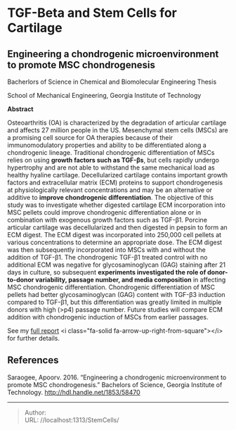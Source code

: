 # TGF-Beta and Stem Cells for Cartilage

## Engineering a chondrogenic microenvironment to promote MSC chondrogenesis
Bacherlors of Science in Chemical and Biomolecular Engineering Thesis

School of Mechanical Engineering, Georgia Institute of Technology

**Abstract**

Osteoarthritis (OA) is characterized by the degradation of articular cartilage and affects 27 million people in the US. Mesenchymal stem cells (MSCs) are a promising cell source for OA therapies because of their immunomodulatory properties and ability to be differentiated along a chondrogenic lineage. Traditional chondrogenic differentiation of MSCs relies on using **growth factors such as TGF-βs**, but cells rapidly undergo hypertrophy and are not able to withstand the same mechanical load as healthy hyaline cartilage. Decellularized cartilage contains important growth factors and extracellular matrix (ECM) proteins to support chondrogenesis at physiologically relevant concentrations and may be an alternative or additive to **improve chondrogenic differentiation**. The objective of this study was to investigate whether digested cartilage ECM incorporation into MSC pellets could improve chondrogenic differentiation alone or in combination with exogenous growth factors such as TGF-β1. Porcine articular cartilage was decellularized and then digested in pepsin to form an ECM digest. The ECM digest was incorporated into 250,000 cell pellets at various concentrations to determine an appropriate dose. The ECM digest was then subsequently incorporated into MSCs with and without the addition of TGF-β1. The chondrogenic TGF-β1 treated control with no additional ECM was negative for glycosaminoglycan (GAG) staining after 21 days in culture, so subsequent **experiments investigated the role of donor-to-donor variability, passage number, and media composition** in affecting MSC chondrogenic differentiation. Chondrogenic differentiation of MSC pellets had better glycosaminoglycan (GAG) content with TGF-β3 induction compared to TGF-β1, but this differentiation was greatly limited in multiple donors with high (&gt;p4) passage number. Future studies will compare ECM addition with chondrogenic induction of MSCs from earlier passages.

See my [full report](/docs/SARAOGEE-UNDERGRADUATERESEARCHOPTIONTHESIS-2016.pdf) &lt;i class=&#34;fa-solid fa-arrow-up-right-from-square&#34;&gt;&lt;/i&gt; for further details.

## References

Saraogee, Apoorv. 2016. “Engineering a chondrogenic microenvironment to promote MSC chondrogenesis.” Bachelors of Science, Georgia Institute of Technology. http://hdl.handle.net/1853/58470


---

> Author:   
> URL: //localhost:1313/StemCells/  

